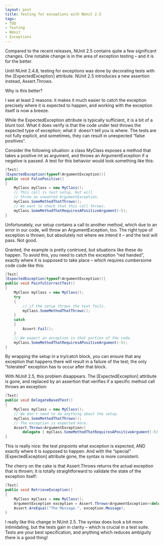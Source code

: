 ```yaml
---
layout: post
title: Testing for exceptions with NUnit 2.5
tags:
- TDD
- Testing
- NUnit
- Exceptions
---
```


Compared to the recent releases, NUnit 2.5 contains quite a few significant changes. One notable change is in the area of exception testing – and it is for the better.   

Until NUnit 2.4.8, testing for exceptions was done by decorating tests with the [ExpectedException] attribute. NUnit 2.5 introduces a new assertion instead, Assert.Throws.  

Why is this better?  

I see at least 2 reasons: it makes it much easier to catch the exception precisely where it is expected to happen, and working with the exception itself is now a breeze.  

While the ExpectedException attribute is typically sufficient, it is a bit of a blunt tool. What it does verify is that the code under test throws the expected type of exception; what it&#160; doesn’t tell you is where. The tests are not fully explicit, and sometimes, they can result in unexpected “false positives”.  

Consider the following situation: a class MyClass exposes a method that takes a positive int as argument, and throws an ArgumentException if a negative is passed. A test for this behavior would look something like this:  

``` csharp
[Test]
[ExpectedException(typeof(ArgumentException))]
public void FalsePositive()
{
    MyClass myClass = new MyClass();
    // This call is test setup, but will
    // throw an unwanted ArgumentException.
    myClass.SomeMethodThatThrows();
    // We want to check that this call throws.
    myClass.SomeMethodThatRequiresAPositiveArgument(-5);
}
``` 

<!--more-->

Unfortunately, our setup contains a call to another method, which due to an error in our code, will throw an ArgumentException, too. The right type of exception is thrown, but absolutely not where we intend it – and the test will pass. Not good.

Granted, the example is pretty contrived, but situations like these do happen. To avoid this, you need to catch the exception “red handed”, exactly where it is supposed to take place – which requires cumbersome code code like this:

``` csharp
[Test]
[ExpectedException(typeof(ArgumentException))]
public void PainfulCorrectTest()
{
    MyClass myClass = new MyClass();
    try
    {
        // if the setup throws the test fails.
        myClass.SomeMethodThatThrows();
    }
    catch
    {
        Assert.Fail();
    }
    // We expect an exception in that portion of the code.
    myClass.SomeMethodThatRequiresAPositiveArgument(-5);
}
``` 

By wrapping the setup in a try/catch block, you can ensure that any exception that happens there will result in a failure of the test; the only “tolerated” exception has to occur after that block.

With NUnit 2.5, this problem disappears. The [ExpectedException] attribute is gone, and replaced by an assertion that verifies if a specific method call throws an exception:

``` csharp
[Test]
public void DelegateBasedTest()
{
    MyClass myClass = new MyClass();
    // We don't need to do anything about the setup.
    myClass.SomeMethodThatThrows();
    // The exception is expected here.
    Assert.Throws<ArgumentException>(
        delegate { myClass.SomeMethodThatRequiresAPositiveArgument(-5); });
}
``` 

This is really nice: the test pinpoints what exception is expected, AND exactly where it is supposed to happen. And with the “special” [ExpectedException] attribute gone, the syntax is more consistent.

The cherry on the cake is that Assert.Throws returns the actual exception that is thrown; it is totally straightforward to validate the state of the exception itself:

``` csharp
[Test]
public void RetrieveException()
{
    MyClass myClass = new MyClass();
    ArgumentException exception = Assert.Throws<ArgumentException>(delegate { myClass.SomeMethodThatRequiresAPositiveArgument(-5); });
    Assert.AreEqual("The Message.", exception.Message);
}
``` 

I really like this change in NUnit 2.5. The syntax does look a bit more intimidating, but the tests gain in clarity – which is crucial in a test suite. Tests are your best specification, and anything which reduces ambiguity there is a good thing!
